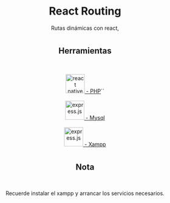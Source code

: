 <h1 align="center">React Routing</h1>
<p align="center">
Rutas dinámicas con react,
</p>
<h1></h1>
<h2 align="center">Herramientas</h2>
<br>
<p align="center">
  <a href="https://www.php.net/manual/es/intro-whatis.php" target="_blank" rel="" >
  <img src="https://www.php.net/favicon-196x196.png?v=2" alt="react native" width="50" height="50"/>
   - PHP</a>``
  <br><br>
  <a href="https://www.mysql.com/" target="_blank" rel="express">
  <img src="https://labs.mysql.com/common/themes/sakila/favicon.ico" alt="express.js" width="50" height="50"/>
   - Mysql</a>
  <br><br>
  <a href="https://www.apachefriends.org/es/index.html" target="_blank" rel="express">
  <img src="https://www.apachefriends.org/images/favicon-18f9bd42.png" alt="express.js" width="50" height="50"/>
   - Xampp</a>
</p>
<h1></h1>
<h2 align="center">Nota</h2>
  <br>
  <p align="center">
    Recuerde instalar el xampp y arrancar los servicios necesarios.
  </p>
<h1></h1>
